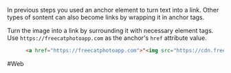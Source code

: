In previous steps you used an anchor element to turn text into a link. Other types of sontent can also become links by wrapping it in anchor tags. 

Turn the image into a link by surrounding it with necessary element tags. Use `https://freecatphotoapp.com` as the anchor's `href` attribute value.

```html 
      <a href="https://freecatphotoapp.com">"<img src="https://cdn.freecodecamp.org/curriculum/cat-photo-app/relaxing-cat.jpg" alt="A cute orange cat lying on its back."> </a>
```



#Web